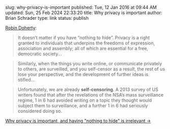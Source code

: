 slug: why-privacy-is-important
published: Tue, 12 Jan 2016 at 09:44 AM
updated: Sun, 25 Feb 2024 22:33:20 
title: Why privacy is important
author: Brian Schrader
type: link
status: publish

[Robin Doherty][1]:

> It doesn’t matter if you have “nothing to hide”. Privacy is a right granted to individuals that underpins the freedoms of expression, association and assembly; all of which are essential for a free, democratic society...

> Similarly, when the things you write online, or communicate privately to others, are surveilled, and you self-censor as a result, the rest of us lose your perspective, and the development of further ideas is stifled...

> Unfortunately, we are already **self-censoring**. A 2013 survey of US writers found that after the revelations of the NSA’s mass surveillance regime, 1 in 6 had avoided writing on a topic they thought would subject them to surveillance, and a further 1 in 6 had seriously considered doing so.

[Why privacy is important, and having "nothing to hide" is irrelevant &#8594;][1]

[1]: http://robindoherty.com/2016/01/06/nothing-to-hide.html
